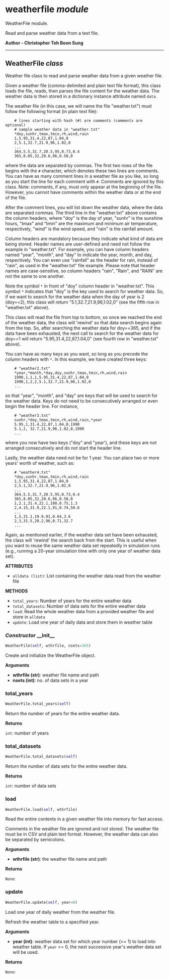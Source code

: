 <h1 id="weatherfile">weatherfile <em>module</em></h1>


WeatherFile module.

Read and parse weather data from a text file.

__Author - Christopher Teh Boon Sung__

------------------------------------


<h2 id="weatherfile.WeatherFile">WeatherFile <em>class</em></h2>


Weather file class to read and parse weather data from a given weather file.

Given a weather file (comma-delimited and plain text file format), this class loads the file,
reads, then parses the file content for the weather data. The weather data is then stored in a
dictionary instance attribute named `data`.

The weather file (in this case, we will name the file "weather.txt") must follow the
following format (in plain text file):

```text
    # lines starting with hash (#) are comments (comments are optional)
    # sample weather data in "weather.txt"
    *doy,sunhr,tmax,tmin,rh,wind,rain
    1,5.95,31.4,22,87,1.04,0
    2,5.1,32.7,21.9,96,1.02,0
    ...
    364,5.5,31.7,20.5,95,0.73,0.4
    365,8.05,32,20.6,96,0.58,0
```

where the data are separated by commas. The first two rows of the file begins with the `#`
character, which denotes these two lines are comments. You can have as many comment lines in
a weather file as you like, so long as you start the line for each comment with `#`. Comments
are ignored by this class. Note: comments, if any, must only appear at the beginning of the
file. However, you cannot have comments within the weather data or at the end of the file.

After the comment lines, you will list down the weather data, where the data are separated
commas. The third line in the "weather.txt" above contains the column headers, where "doy" is
the day of year, "sunhr" is the sunshine hours, "tmax" and "tmin" are the maximum and minimum
air temperature, respectively, "wind" is the wind speed, and "rain" is the rainfall amount.

Column headers are mandatory because they indicate what kind of data are being stored.
Header names are user-defined and need not follow the example in "weather.txt". For example,
you can have column headers named "year", "month", and "day" to indicate the year,
month, and day, respectively. You can even use "rainfall" as the header for rain, instead of
"rain", as used in the "weather.txt" file example. Please note that header names are
case-sensitive, so column headers "rain", "Rain", and "RAIN" are not the same to one another.

Note the symbol `*` in front of "doy" column header in "weather.txt". This symbol `*`
indicates that "doy" is the key used to search for weather data. So, if we want to search for
the weather data when the day of year is 2 (doy==2), this class will return
"5.1,32.7,21.9,96,1.02,0" (see the fifth row in "weather.txt" above).

This class will read the file from top to bottom, so once we reached the end of the weather
data, the class will 'rewind' so that data search begins again from the top. So, after
searching the weather data for doy==365, and if the data have been exhausted, the next call to
search for the weather data for doy==1 will return "5.95,31.4,22,87,1.04,0" (see fourth row in
"weather.txt" above).

You can have as many keys as you want, so long as you precede the column headers with `*`.
In this example, we have created three keys:

```text
    # "weather2.txt"
    *year,*month,*day,doy,sunhr,tmax,tmin,rh,wind,rain
    1990,1,1,1,5.95,31.4,22,87,1.04,0
    1990,1,2,2,5.1,32.7,21.9,96,1.02,0
    ...
```

so that "year", "month", and "day" are keys that will be used to search for the weather data.
Keys do not need to be consecutively arranged or even begin the header line. For instance,

```text
    # "weather3.txt"
    sunhr,*doy,tmax,tmin,rh,wind,rain,*year
    5.95,1,31.4,22,87,1.04,0,1990
    5.1,2, 32.7,21.9,96,1.02,0,1990
    ...
```

where you now have two keys ("doy" and "year'), and these keys are not arranged consecutively
and do not start the header line.

Lastly, the weather data need not be for 1 year. You can place two or more years' worth of
weather, such as:

```text
    # "weather4.txt"
    *doy,sunhr,tmax,tmin,rh,wind,rain
    1,5.95,31.4,22,87,1.04,0
    2,5.1,32.7,21.9,96,1.02,0
    ...
    364,5.5,31.7,20.5,95,0.73,0.4
    365,8.05,32,20.6,96,0.58,0
    1,2.1,31.4,22.1,100,0.75,1.3
    2,4.15,31.9,22.1,91,0.74,50.6
    ...
    1,5,31.1,19.9,91,0.64,3.6
    2,3,31.5,20.2,96,0.71,32.7
    ...
```

Again, as mentioned earlier, if the weather data set have been exhausted, the class will
'rewind' the search back from the start. This is useful when you want to reuse the same
weather data set repeatedly in simulation runs (e.g., running a 20-year simulation time
with only one year of weather data set).

__ATTRIBUTES__

- `alldata (list)`: List containing the weather data read from the weather file

__METHODS__

- `total_years`:  Number of years for the entire weather data
- `total_datasets`: Number of data sets for the entire weather data
- `load`: Read the whole weather data from a provided weather file and store in `alldata`
- `update`: Load one year of daily data and store them in weather table


<h3 id="weatherfile.WeatherFile.__init__"><em>Constructor</em> __init__</h3>

```python
WeatherFile(self, wthrfile, nsets=365)
```

Create and initialize the WeatherFile object.

__Arguments__

- __wthrfile (str)__: weather file name and path
- __nsets (int)__: no. of data sets in a year


<h3 id="weatherfile.WeatherFile.total_years">total_years</h3>

```python
WeatherFile.total_years(self)
```

Return the number of years for the entire weather data.

__Returns__

`int`: number of years


<h3 id="weatherfile.WeatherFile.total_datasets">total_datasets</h3>

```python
WeatherFile.total_datasets(self)
```

Return the number of data sets for the entire weather data.

__Returns__

`int`: number of data sets


<h3 id="weatherfile.WeatherFile.load">load</h3>

```python
WeatherFile.load(self, wthrfile)
```

Read the entire contents in a given weather file into memory for fast access.

Comments in the weather file are ignored and not stored. The weather file must be in
CSV and plain text format. However, the weather data can also be separated by semicolons.

__Arguments__

- __wthrfile (str)__: the weather file name and path

__Returns__

`None`:


<h3 id="weatherfile.WeatherFile.update">update</h3>

```python
WeatherFile.update(self, year=0)
```

Load one year of daily weather from the weather file.

Refresh the weather table to a specified year.

__Arguments__

- __year (int)__: weather data set for which year number (>= 1) to load into weather
                 table. If `year` <= 0, the next successive year's weather data set
                 will be used.

__Returns__

`None`:


